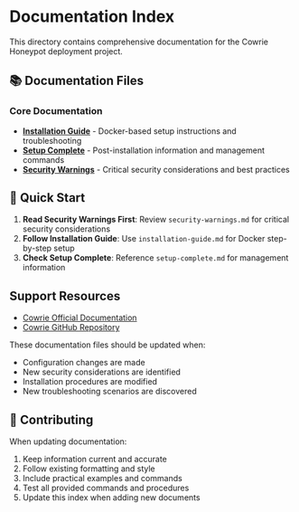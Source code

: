 
# Documentation Index

This directory contains comprehensive documentation for the Cowrie Honeypot deployment project.

## 📚 Documentation Files

### Core Documentation

- **[Installation Guide](installation-guide.md)** - Docker-based setup instructions and troubleshooting
- **[Setup Complete](setup-complete.md)** - Post-installation information and management commands
- **[Security Warnings](security-warnings.md)** - Critical security considerations and best practices

## 🚀 Quick Start

1. **Read Security Warnings First**: Review `security-warnings.md` for critical security considerations
2. **Follow Installation Guide**: Use `installation-guide.md` for Docker step-by-step setup
3. **Check Setup Complete**: Reference `setup-complete.md` for management information

## Support Resources

- [Cowrie Official Documentation](https://cowrie.readthedocs.io/)
- [Cowrie GitHub Repository](https://github.com/cowrie/cowrie)

These documentation files should be updated when:

- Configuration changes are made
- New security considerations are identified
- Installation procedures are modified
- New troubleshooting scenarios are discovered

## 📝 Contributing

When updating documentation:

1. Keep information current and accurate
2. Follow existing formatting and style
3. Include practical examples and commands
4. Test all provided commands and procedures
5. Update this index when adding new documents
